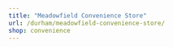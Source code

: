 ```yaml
---
title: "Meadowfield Convenience Store"
url: /durham/meadowfield-convenience-store/
shop: convenience
---
```

